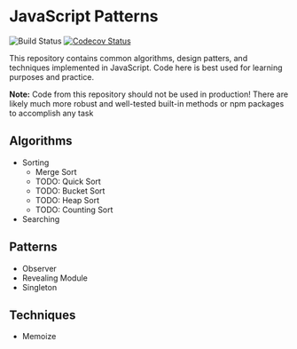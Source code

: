 # JavaScript Patterns

![Build Status](https://travis-ci.org/nas5w/javascript-patterns.svg?branch=master)
[![Codecov Status](https://codecov.io/gh/nas5w/javascript-patterns/branch/master/graph/badge.svg)](https://codecov.io/gh/nas5w/javascript-patterns/branch/master)

This repository contains common algorithms, design patters, and techniques implemented in JavaScript. Code here is best used for learning purposes and practice.

**Note:** Code from this repository should not be used in production! There are likely much more robust and well-tested built-in methods or npm packages to accomplish any task

## Algorithms

- Sorting
  - Merge Sort
  - TODO: Quick Sort
  - TODO: Bucket Sort
  - TODO: Heap Sort
  - TODO: Counting Sort
- Searching

## Patterns

- Observer
- Revealing Module
- Singleton

## Techniques

- Memoize

